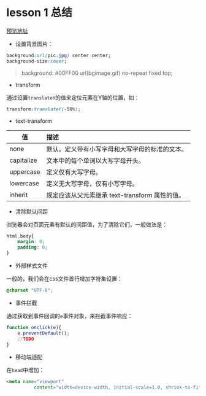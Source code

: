 # lesson 1 总结
[预览地址](http://htmlpreview.github.io/?https://github.com/rocwangv/html5-learning/blob/master/lesson1/index.html)
* 设置背景图片：
```css
background:url(pic.jpg) center center;
background-size:cover;
```
> background: #00FF00 url(bgimage.gif) no-repeat fixed top;
* transform

通过设置`translateY`的值来定位元素在Y轴的位置，如：
```css
transform:translateY(-50%);
```

* text-transform

| 值                    | 描述
| ----------------------- |:-------
| none     | 默认。定义带有小写字母和大写字母的标准的文本。      
| capitalize     | 文本中的每个单词以大写字母开头。     
| uppercase      | 定义仅有大写字母。     
| lowercase      | 定义无大写字母，仅有小写字母。    
| inherit      | 规定应该从父元素继承 text-transform 属性的值。    

* 清除默认间距

浏览器会对页面元素有默认的间距值，为了清除它们，一般做法是：
```css
html,body{
    margin: 0;
    padding: 0;
}
```
* 外部样式文件

一般的，我们会在css文件首行增加字符集设置：
```css
@charset "UTF-8";
```
* 事件拦截

通过获取到事件回调的`e`事件对象，来拦截事件响应：
```js
function onclick(e){
    e.preventDefault();
    //TODO
}
```
* 移动端适配

在`head`中增加：
```html
<meta name="viewport"
          content="width=device-width, initial-scale=1.0, shrink-to-fit=no,user-scalable=yes,maximum-scale=1.0">
```
